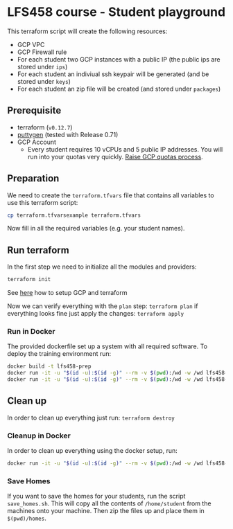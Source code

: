 # LFS458 course - Student playground

This terraform script will create the following resources:

- GCP VPC
- GCP Firewall rule
- For each student two GCP instances with a public IP (the public ips are stored under `ips`)
- For each student an indiviual ssh keypair will be generated (and be stored under `keys`)
- For each student an zip file will be created (and stored under `packages`)

## Prerequisite

- terraform (`v0.12.7`)
- [puttygen](https://www.puttygen.com/) (tested with Release 0.71)
- GCP Account
    * Every student requires 10 vCPUs and 5 public IP addresses. You will run into your quotas very quickly. [Raise GCP quotas process](https://cloud.google.com/compute/quotas#requesting_additional_quota).

## Preparation

We need to create the `terraform.tfvars` file that contains all variables to use this terraform script:

```bash
cp terraform.tfvarsexample terraform.tfvars
```

Now fill in all the required variables (e.g. your student names).

## Run terraform

In the first step we need to initialize all the modules and providers:

```bash
terraform init
```

See [here](https://cloud.google.com/community/tutorials/managing-gcp-projects-with-terraform) how to setup GCP and terraform

Now we can verify everything with the `plan` step: `terraform plan` if everything looks fine just apply the changes: `terraform apply`

### Run in Docker
The provided dockerfile set up a system with all required software. To deploy the training environment run:
```bash
docker build -t lfs458-prep
docker run -it -u "$(id -u):$(id -g)" --rm -v $(pwd):/wd -w /wd lfs458-prep init
docker run -it -u "$(id -u):$(id -g)" --rm -v $(pwd):/wd -w /wd lfs458-prep apply
```


## Clean up

In order to clean up everything just run: `terraform destroy`

### Cleanup in Docker

In order to clean up everything using the docker setup, run: 
```bash
docker run -it -u "$(id -u):$(id -g)" --rm -v $(pwd):/wd -w /wd lfs458-prep terraform destroy
```

### Save Homes
 
If you want to save the homes for your students, run the script `save_homes.sh`. This will copy all the contents of `/home/student` from the machines onto your machine. Then zip the files up and place them in `$(pwd)/homes`.
